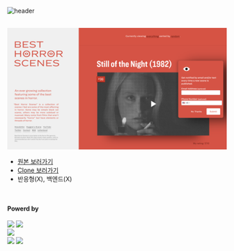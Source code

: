![header](https://capsule-render.vercel.app/api?type=waving&color=4078c0&height=180&section=header&text=besthorrorscenes.com%20-%20Clone&fontSize=45&animation=fadeIn&fontAlignY=38&desc=FrontEnd16&descAlignY=55&descAlign=85)

&nbsp;&nbsp;&nbsp;&nbsp;
<img src="https://github.com/yonghun16/besthorrorscenes.com/blob/main/besthorrorscenes.com_front_page.png?raw=true" width=800px />
	
<ul>
	<li>
		<a href="https://besthorrorscenes.com/"> 원본 보러가기 </a>
	</li>
	<li>
		<a href="https://yonghun16.github.io/besthorrorscenes.com/"> Clone 보러가기 </a>
	</li>
	<li>
		반응형(X), 백엔드(X)
	</li>
</ul>
</br>
<h4>Powerd by</h4>
<div>
	<!-- PUG --><a href="https://pugjs.org/"><img src="https://img.shields.io/badge/Pug-A86454?style=flat&logo=pug&logoColor=white" /></a>
	<!-- SCSS --><a href="https://sass-lang.com/"><img src="https://img.shields.io/badge/SCSS-D75892?style=flat&logo=sass&logoColor=white" /></a>
	<br>
	<!-- github --><a href="https://github.com/"><img src="https://img.shields.io/badge/GitHub-181717?style=flat&logo=GitHub&logoColor=white" /></a>
 	<br>
	<!-- neovim --><a href="https://neovim.io/"><img src="https://img.shields.io/badge/Neovim-01B952?style=flat&logo=neovim&logoColor=white" /></a>
	<!-- VScode --><a href="https://code.visualstudio.com/"><img src="https://img.shields.io/badge/Visual%20Studio%20Code-007ACC?style=flat&logo=VisualStudioCode&logoColor=white" /></a>

</div>
